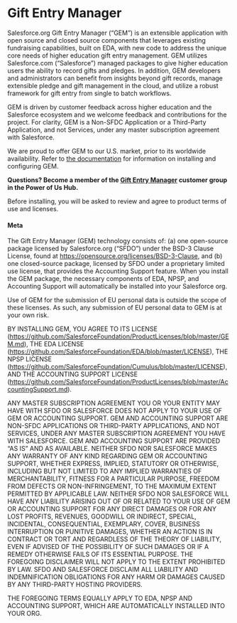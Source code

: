 # Gift Entry Manager

Salesforce.org Gift Entry Manager (“GEM”) is an extensible application with open source and closed source components that leverages existing fundraising capabilities, built on EDA, with new code to address the unique core needs of higher education gift entry management. GEM utilizes Salesforce.com (“Salesforce”) managed packages to give higher education users the ability to record gifts and pledges. In addition, GEM developers and administrators can benefit from insights beyond gift records, manage extensible pledge and gift management in the cloud, and utilize a robust framework for gift entry from single to batch workflows.

GEM is driven by customer feedback across higher education and the Salesforce ecosystem and we welcome feedback and contributions for the project.  For clarity, GEM is a Non-SFDC Application or a Third-Party Application, and not Services, under any master subscription agreement with Salesforce.

We are proud to offer GEM to our U.S. market, prior to its worldwide availability. Refer to [the documentation](https://powerofus.force.com/s/article/GEM-Documentation) for information on installing and configuring GEM. 

**Questions? Become a member of the [Gift Entry Manager](https://powerofus.force.com/s/group/0F91E000000XbvASAS/gift-entry-manager-gem) customer group in the Power of Us Hub.**

Before installing, you will be asked to review and agree to product terms of use and licenses.

#### Meta

The Gift Entry Manager (GEM) technology consists of: (a) one open-source  package licensed by Salesforce.org (“SFDO”) under the BSD-3 Clause License, found at https://opensource.org/licenses/BSD-3-Clause, and (b) one closed-source package, licensed by SFDO under a proprietary limited use license, that provides the Accounting Support feature.  When you install the GEM package, the necessary components of EDA, NPSP, and Accounting Support will automatically be installed into your Salesforce org.

Use of GEM for the submission of EU personal data is outside the scope of these licenses. As such, any submission of EU personal data to GEM is at your own risk.

BY INSTALLING GEM, YOU AGREE TO ITS LICENSE (https://github.com/SalesforceFoundation/ProductLicenses/blob/master/GEM.md), THE EDA LICENSE (https://github.com/SalesforceFoundation/EDA/blob/master/LICENSE), THE NPSP LICENSE (https://github.com/SalesforceFoundation/Cumulus/blob/master/LICENSE), AND THE ACCOUNTING SUPPORT LICENSE (https://github.com/SalesforceFoundation/ProductLicenses/blob/master/AccountingSupport.md).

ANY MASTER SUBSCRIPTION AGREEMENT YOU OR YOUR ENTITY MAY HAVE WITH SFDO OR SALESFORCE DOES NOT APPLY TO YOUR USE OF GEM OR ACCOUNTING SUPPORT.  GEM AND ACCOUNTING SUPPORT ARE NON-SFDC APPLICATIONS OR THIRD-PARTY APPLICATIONS, AND NOT SERVICES, UNDER ANY MASTER SUBSCRIPTION AGREEMENT YOU HAVE WITH SALESFORCE. GEM AND ACCOUNTING SUPPORT ARE PROVIDED “AS IS” AND AS AVAILABLE. NEITHER SFDO NOR SALESFORCE MAKES ANY WARRANTY OF ANY KIND REGARDING GEM OR ACCOUNTING SUPPORT, WHETHER EXPRESS, IMPLIED, STATUTORY OR OTHERWISE, INCLUDING BUT NOT LIMITED TO ANY IMPLIED WARRANTIES OF MERCHANTABILITY, FITNESS FOR A PARTICULAR PURPOSE, FREEDOM FROM DEFECTS OR NON-INFRINGEMENT, TO THE MAXIMUM EXTENT PERMITTED BY APPLICABLE LAW. NEITHER SFDO NOR SALESFORCE WILL HAVE ANY LIABILITY ARISING OUT OF OR RELATED TO YOUR USE OF GEM OR ACCOUNTING SUPPORT FOR ANY DIRECT DAMAGES OR FOR ANY LOST PROFITS, REVENUES, GOODWILL OR INDIRECT, SPECIAL, INCIDENTAL, CONSEQUENTIAL, EXEMPLARY, COVER, BUSINESS INTERRUPTION OR PUNITIVE DAMAGES, WHETHER AN ACTION IS IN CONTRACT OR TORT AND REGARDLESS OF THE THEORY OF LIABILITY, EVEN IF ADVISED OF THE POSSIBILITY OF SUCH DAMAGES OR IF A REMEDY OTHERWISE FAILS OF ITS ESSENTIAL PURPOSE. THE FOREGOING DISCLAIMER WILL NOT APPLY TO THE EXTENT PROHIBITED BY LAW. SFDO AND SALESFORCE DISCLAIM ALL LIABILITY AND INDEMNIFICATION OBLIGATIONS FOR ANY HARM OR DAMAGES CAUSED BY ANY THIRD-PARTY HOSTING PROVIDERS.

THE FOREGOING TERMS EQUALLY APPLY TO EDA, NPSP AND ACCOUNTING SUPPORT, WHICH ARE AUTOMATICALLY INSTALLED INTO YOUR ORG.
